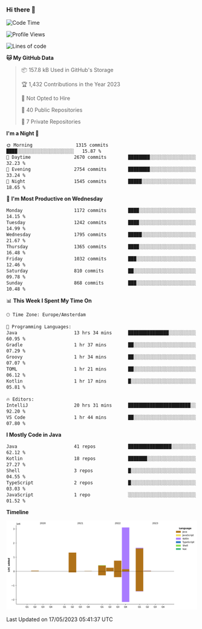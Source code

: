 ### Hi there 👋


<!--START_SECTION:waka-->
![Code Time](http://img.shields.io/badge/Code%20Time-3%2C214%20hrs%2052%20mins-blue)

![Profile Views](http://img.shields.io/badge/Profile%20Views-3-blue)

![Lines of code](https://img.shields.io/badge/From%20Hello%20World%20I%27ve%20Written-7.6%20million%20lines%20of%20code-blue)

**🐱 My GitHub Data** 

> 📦 157.8 kB Used in GitHub's Storage 
 > 
> 🏆 1,432 Contributions in the Year 2023
 > 
> 🚫 Not Opted to Hire
 > 
> 📜 40 Public Repositories 
 > 
> 🔑 7 Private Repositories 
 > 
**I'm a Night 🦉** 

```text
🌞 Morning                1315 commits        ████░░░░░░░░░░░░░░░░░░░░░   15.87 % 
🌆 Daytime                2670 commits        ████████░░░░░░░░░░░░░░░░░   32.23 % 
🌃 Evening                2754 commits        ████████░░░░░░░░░░░░░░░░░   33.24 % 
🌙 Night                  1545 commits        █████░░░░░░░░░░░░░░░░░░░░   18.65 % 
```
📅 **I'm Most Productive on Wednesday** 

```text
Monday                   1172 commits        ████░░░░░░░░░░░░░░░░░░░░░   14.15 % 
Tuesday                  1242 commits        ████░░░░░░░░░░░░░░░░░░░░░   14.99 % 
Wednesday                1795 commits        █████░░░░░░░░░░░░░░░░░░░░   21.67 % 
Thursday                 1365 commits        ████░░░░░░░░░░░░░░░░░░░░░   16.48 % 
Friday                   1032 commits        ███░░░░░░░░░░░░░░░░░░░░░░   12.46 % 
Saturday                 810 commits         ██░░░░░░░░░░░░░░░░░░░░░░░   09.78 % 
Sunday                   868 commits         ███░░░░░░░░░░░░░░░░░░░░░░   10.48 % 
```


📊 **This Week I Spent My Time On** 

```text
🕑︎ Time Zone: Europe/Amsterdam

💬 Programming Languages: 
Java                     13 hrs 34 mins      ███████████████░░░░░░░░░░   60.95 % 
Gradle                   1 hr 37 mins        ██░░░░░░░░░░░░░░░░░░░░░░░   07.29 % 
Groovy                   1 hr 34 mins        ██░░░░░░░░░░░░░░░░░░░░░░░   07.07 % 
TOML                     1 hr 21 mins        ██░░░░░░░░░░░░░░░░░░░░░░░   06.12 % 
Kotlin                   1 hr 17 mins        █░░░░░░░░░░░░░░░░░░░░░░░░   05.81 % 

🔥 Editors: 
IntelliJ                 20 hrs 31 mins      ███████████████████████░░   92.20 % 
VS Code                  1 hr 44 mins        ██░░░░░░░░░░░░░░░░░░░░░░░   07.80 % 
```

**I Mostly Code in Java** 

```text
Java                     41 repos            ████████████████░░░░░░░░░   62.12 % 
Kotlin                   18 repos            ███████░░░░░░░░░░░░░░░░░░   27.27 % 
Shell                    3 repos             █░░░░░░░░░░░░░░░░░░░░░░░░   04.55 % 
TypeScript               2 repos             █░░░░░░░░░░░░░░░░░░░░░░░░   03.03 % 
JavaScript               1 repo              ░░░░░░░░░░░░░░░░░░░░░░░░░   01.52 % 
```



**Timeline**

![Lines of Code chart](https://raw.githubusercontent.com/powercasgamer/powercasgamer/master/assets/bar_graph.png)


 Last Updated on 17/05/2023 05:41:37 UTC
<!--END_SECTION:waka-->
